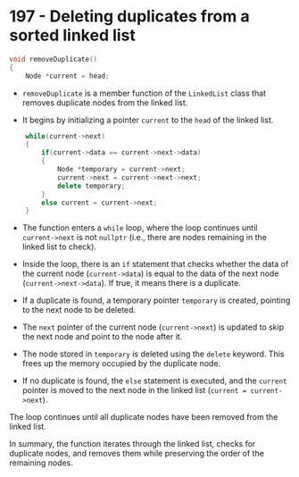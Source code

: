 # 197 - Deleting duplicates from a sorted linked list

```cpp
void removeDuplicate()
{
    Node *current = head;
```

- `removeDuplicate` is a member function of the `LinkedList` class that removes duplicate nodes from the linked list.

- It begins by initializing a pointer `current` to the `head` of the linked list.

```cpp
    while(current->next)
    {
        if(current->data == current->next->data)
        {
            Node *temporary = current->next;
            current->next = current->next->next;
            delete temporary;
        }
        else current = current->next;
    }
```

- The function enters a `while` loop, where the loop continues until `current->next` is not `nullptr` (i.e., there are nodes remaining in the linked list to check).

- Inside the loop, there is an `if` statement that checks whether the data of the current node (`current->data`) is equal to the data of the next node (`current->next->data`). If true, it means there is a duplicate.

- If a duplicate is found, a temporary pointer `temporary` is created, pointing to the next node to be deleted.

- The `next` pointer of the current node (`current->next`) is updated to skip the next node and point to the node after it.

- The node stored in `temporary` is deleted using the `delete` keyword. This frees up the memory occupied by the duplicate node.

- If no duplicate is found, the `else` statement is executed, and the `current` pointer is moved to the next node in the linked list (`current = current->next`).

The loop continues until all duplicate nodes have been removed from the linked list.

In summary, the function iterates through the linked list, checks for duplicate nodes, and removes them while preserving the order of the remaining nodes.